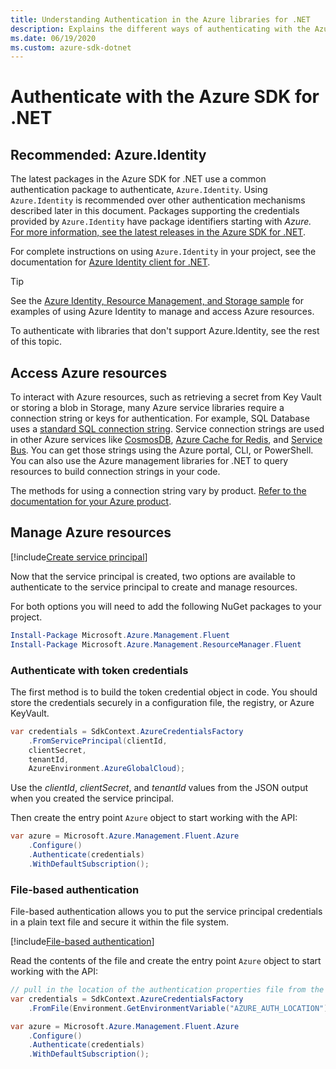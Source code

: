 ```yaml
---
title: Understanding Authentication in the Azure libraries for .NET
description: Explains the different ways of authenticating with the Azure SDK for .NET.
ms.date: 06/19/2020
ms.custom: azure-sdk-dotnet
---
```


# Authenticate with the Azure SDK for .NET

## Recommended: Azure.Identity

The latest packages in the Azure SDK for .NET use a common authentication package to authenticate, `Azure.Identity`. Using `Azure.Identity` is recommended over other authentication mechanisms described later in this document. Packages supporting the credentials provided by `Azure.Identity` have package identifiers starting with *Azure.* [For more information, see the latest releases in the Azure SDK for .NET](https://azure.github.io/azure-sdk/releases/latest/index.html#net).

For complete instructions on using `Azure.Identity` in your project, see the documentation for [Azure Identity client for .NET](/dotnet/api/overview/azure/identity-readme).

> [!TIP]
> See the [Azure Identity, Resource Management, and Storage sample](/samples/dotnet/samples/azure-identity-resource-management-storage/) for examples of using Azure Identity to manage and access Azure resources.

To authenticate with libraries that don't support Azure.Identity, see the rest of this topic.

## Access Azure resources

To interact with Azure resources, such as retrieving a secret from Key Vault or storing a blob in Storage, many Azure service libraries require a connection string or keys for authentication. For example, SQL Database uses a [standard SQL connection string](https://docs.microsoft.com/azure/azure-sql/database/connect-query-dotnet-core). Service connection strings are used in other Azure services like [CosmosDB](/azure/cosmos-db/), [Azure Cache for Redis](/azure/azure-cache-for-redis/cache-dotnet-how-to-use-azure-redis-cache), and [Service Bus](/azure/service-bus-messaging/service-bus-dotnet-get-started-with-queues). You can get those strings using the Azure portal, CLI, or PowerShell. You can also use the Azure management libraries for .NET to query resources to build connection strings in your code.

The methods for using a connection string vary by product. [Refer to the documentation for your Azure product](/azure/?product=featured).

## Manage Azure resources

[!include[Create service principal](includes/create-sp.md)]

Now that the service principal is created, two options are available to authenticate to the service principal to create and manage resources.

For both options you will need to add the following NuGet packages to your project.

```powershell
Install-Package Microsoft.Azure.Management.Fluent
Install-Package Microsoft.Azure.Management.ResourceManager.Fluent
```

### Authenticate with token credentials

The first method is to build the token credential object in code. You should store the credentials securely in a configuration file, the registry, or Azure KeyVault.

```csharp
var credentials = SdkContext.AzureCredentialsFactory
    .FromServicePrincipal(clientId,
    clientSecret,
    tenantId,
    AzureEnvironment.AzureGlobalCloud);
```

Use the *clientId*, *clientSecret*, and *tenantId* values from the JSON output when you created the service principal.

Then create the entry point `Azure` object to start working with the API:

```csharp
var azure = Microsoft.Azure.Management.Fluent.Azure
    .Configure()
    .Authenticate(credentials)
    .WithDefaultSubscription();
```

### <a name="mgmt-file"></a>File-based authentication

File-based authentication allows you to put the service principal credentials in a plain text file and secure it within the file system.

[!include[File-based authentication](includes/file-based-auth.md)]

Read the contents of the file and create the entry point `Azure` object to start working with the API:

```csharp
// pull in the location of the authentication properties file from the environment
var credentials = SdkContext.AzureCredentialsFactory
    .FromFile(Environment.GetEnvironmentVariable("AZURE_AUTH_LOCATION"));

var azure = Microsoft.Azure.Management.Fluent.Azure
    .Configure()
    .Authenticate(credentials)
    .WithDefaultSubscription();
```
